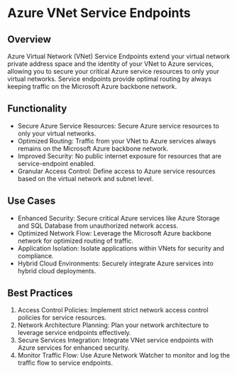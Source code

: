 # Azure VNet Service Endpoints
## Overview
Azure Virtual Network (VNet) Service Endpoints extend your virtual network private address space and the identity of your VNet to Azure services, allowing you to secure your critical Azure service resources to only your virtual networks. Service endpoints provide optimal routing by always keeping traffic on the Microsoft Azure backbone network.

## Functionality
 - Secure Azure Service Resources: Secure Azure service resources to only your virtual networks.
 - Optimized Routing: Traffic from your VNet to Azure services always remains on the Microsoft Azure backbone network.
 - Improved Security: No public internet exposure for resources that are service-endpoint enabled.
 - Granular Access Control: Define access to Azure service resources based on the virtual network and subnet level.

## Use Cases
 - Enhanced Security: Secure critical Azure services like Azure Storage and SQL Database from unauthorized network access.
 - Optimized Network Flow: Leverage the Microsoft Azure backbone network for optimized routing of traffic.
 - Application Isolation: Isolate applications within VNets for security and compliance.
 - Hybrid Cloud Environments: Securely integrate Azure services into hybrid cloud deployments.

## Best Practices
1. Access Control Policies: Implement strict network access control policies for service resources.
2. Network Architecture Planning: Plan your network architecture to leverage service endpoints effectively.
3. Secure Services Integration: Integrate VNet service endpoints with Azure services for enhanced security.
4. Monitor Traffic Flow: Use Azure Network Watcher to monitor and log the traffic flow to service endpoints.